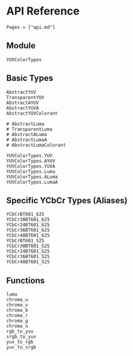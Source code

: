 # API Reference
```@contents
Pages = ["api.md"]
```

## Module
```@docs
YUVColorTypes
```

## Basic Types
```@docs
AbstractYUV
TransparentYUV
AbstractAYUV
AbstractYUVA
AbstractYUVColorant

# AbstractLuma
# TransparentLuma
# AbstractALuma
# AbstractLumaA
# AbstractLumaColorant

YUVColorTypes.YUV
YUVColorTypes.AYUV
YUVColorTypes.YUVA
YUVColorTypes.Luma
YUVColorTypes.ALuma
YUVColorTypes.LumaA
```

## Specific YCbCr Types (Aliases)
```@docs
YCbCrBT601_625
YCbCr30BT601_625
YCbCr24BT601_625
YCbCr36BT601_625
YCbCr48BT601_625
YCbCrBT601_525
YCbCr30BT601_525
YCbCr24BT601_525
YCbCr36BT601_525
YCbCr48BT601_525
```


## Functions
```@docs
luma
chroma_u
chroma_v
chroma_b
chroma_r
chroma_g
chroma_o
rgb_to_yuv
srgb_to_yuv
yuv_to_rgb
yuv_to_srgb
```